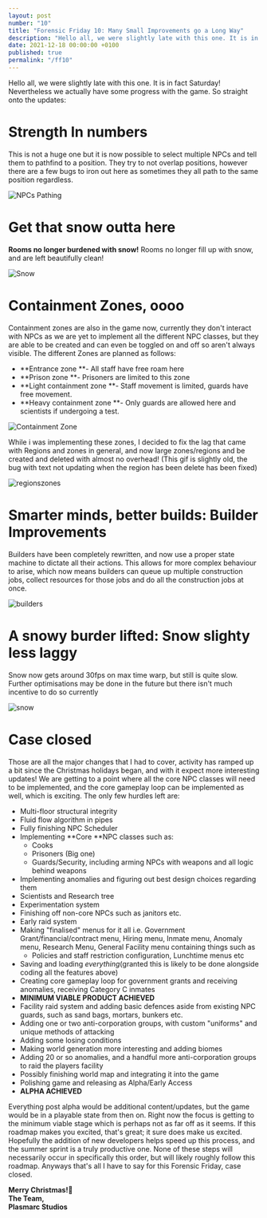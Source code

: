 ```yaml
---
layout: post
number: "10"
title: "Forensic Friday 10: Many Small Improvements go a Long Way"
description: "Hello all, we were slightly late with this one. It is in fact Saturday! Nevertheless we actually have some progress with the game. So straight onto the updates:"
date: 2021-12-18 00:00:00 +0100
published: true
permalink: "/ff10"
---
```

Hello all, we were slightly late with this one. It is in fact Saturday! Nevertheless we actually have some progress with the game. So straight onto the updates:

# Strength In numbers

This is not a huge one but it is now possible to select multiple NPCs and  tell them to pathfind to a position. They try to not overlap positions, however there are a few bugs to iron out here as sometimes they all path to the same position regardless.

![NPCs Pathing](./forensic-friday-media/ff10/path.gif)

# Get that snow outta here

**Rooms no longer burdened with snow!**
Rooms no longer fill up with snow, and are left beautifully clean!

![Snow](./forensic-friday-media/ff10/snow.png)

# Containment Zones, oooo

Containment zones are also in the game now, currently they don't interact with NPCs as we are yet to implement all the different NPC classes, but they are able to be created and can even be toggled on and off so aren't always visible. The different Zones are planned as follows:
- **Entrance zone **- All staff have free roam here
- **Prison zone **- Prisoners are limited to this zone
- **Light containment zone **- Staff movement is limited, guards have free movement.
- **Heavy containment zone **- Only guards are allowed here and scientists if undergoing a test.

![Containment Zone](./forensic-friday-media/ff10/cz1.png)

While i was implementing these zones, I decided to fix the lag that came with Regions and zones in general, and now large zones/regions and be created and deleted with almost no overhead! (This gif is slightly old, the bug with text not updating when the region has been delete has been fixed)

![regionszones](./forensic-friday-media/ff10/regionszones.gif)

# Smarter minds, better builds: Builder Improvements

Builders have been completely rewritten, and now use a proper state machine to dictate all their actions. This allows for more complex behaviour to arise, which now means builders can queue up multiple construction jobs, collect resources for those jobs and do all the construction jobs at once.

![builders](./forensic-friday-media/ff10/builders.gif)

# A snowy burder lifted: Snow slighty less laggy
Snow now gets around 30fps on max time warp, but still is quite slow. Further optimisations may be done in the future but there isn't much incentive to do so currently

![snow](./forensic-friday-media/ff10/snow.gif)

# Case closed

Those are all the major changes that I had to cover, activity has ramped up a bit since the Christmas holidays began, and with it expect more interesting updates! We are getting to a point where all the core NPC classes will need to be implemented, and the core gameplay loop can be implemented as well, which is exciting. The only few hurdles left are:

- Multi-floor structural integrity
- Fluid flow algorithm in pipes
- Fully finishing NPC Scheduler
- Implementing **Core **NPC classes such as:
    - Cooks
    - Prisoners (Big one)
    - Guards/Security, including arming NPCs with weapons and all logic behind weapons
- Implementing anomalies and figuring out best design choices regarding them
- Scientists and Research tree
- Experimentation system
- Finishing off non-core NPCs such as janitors etc.
- Early raid system
- Making "finalised" menus for it all i.e. Government Grant/financial/contract menu, Hiring menu, Inmate menu, Anomaly menu, Research Menu, General Facility menu containing things such as
    - Policies and staff restriction configuration, Lunchtime menus etc
- Saving and loading *everything*(granted this is likely to be done alongside coding all the features above)
- Creating core gameplay loop for government grants and receiving anomalies, receiving Category C inmates
- **MINIMUM VIABLE PRODUCT ACHIEVED**
- Facility raid system and adding basic defences aside from existing NPC guards, such as sand bags, mortars, bunkers etc.
- Adding one or two anti-corporation groups, with custom "uniforms" and unique methods of attacking
- Adding some losing conditions
- Making world generation more interesting and adding biomes
- Adding 20 or so anomalies, and a handful more anti-corporation groups to raid the players facility
- Possibly finishing world map and integrating it into the game
- Polishing game and releasing as Alpha/Early Access
- **ALPHA ACHIEVED**


Everything post alpha would be additional content/updates, but the game would be in a playable state from then on. Right now the focus is getting to the minimum viable stage which is perhaps not as far off as it seems. If this roadmap makes you excited, that's great; it sure does make us excited. Hopefully the addition of new developers helps speed up this process, and the summer sprint is a truly productive one. None of these steps will necessarily occur in specifically this order, but will likely roughly follow this roadmap. Anyways that's all I have to say for this Forensic Friday, case closed.

**Merry Christmas!🤶**\
**The Team,**\
**Plasmarc Studios**